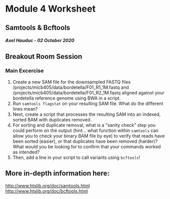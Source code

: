 # Module 4 Worksheet
## Samtools & Bcftools
#### *Axel Hauduc - 02 October 2020*

## Breakout Room Session
### Main Excercise
1. Create a new SAM file for the downsampled FASTQ files /projects/micb405/data/bordetella/F01_R1_1M.fastq and /projects/micb405/data/bordetella/F01_R2_1M.fastq aligned against your bordetella reference genome using BWA in a script.
2. Run ```samtools flagstat``` on your resulting SAM file. What do the different lines mean?
3. Next, create a script that processes the resulting SAM into an indexed, sorted BAM with duplicates removed.
4. For sorting and duplicate removal, what is a "sanity check" step you could perform on the output (hint... what function within ```samtools``` can allow you to check your binary BAM file by eye) to verify that reads have been sorted (easier), or that duplicates have been removed (harder)? What would you be looking for to confirm that your commands worked as intended?
5. Then, add a line in your script to call variants using ```bcftools```!

## More in-depth information here:
http://www.htslib.org/doc/samtools.html
http://www.htslib.org/doc/bcftools.html
